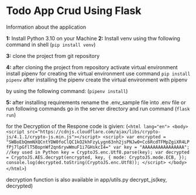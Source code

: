 # Todo App Crud Using Flask

Information about the application

**1:** Install Python 3.10 on your Machine
**2:** Install venv using thw following command in shell
       (`pip install venv`)

**3:** clone the project from git repository

**4:** after cloning the project from repository activate virtual environment
install pipenv for creating the virtual environment
use command `pip install pipenv` after installing the pipenv
create the virtual environment with pipenv

by using the following command:
(`pipenv install`)

**5:** after installing requirements rename the .env_sample file into .env file
or run following commands
go in the server directory and run command (`flask run`)

for the Decryption of the Respone
code is givien:
(`<html lang="en">
        <body>
            <script src="https://cdnjs.cloudflare.com/ajax/libs/crypto-js/4.1.1/crypto-js.min.js"></script>
            <script>
            var encrypted =
                "SWBoEbQmmNXQCntYDW0foClQC1kO2khFzyLygn63nh2jsPNJw0+Cc6RcdTFMpZgiXR4LPfPj7lpGflT5BopnWf2qn6rywWmuF1i7GHskcI4="
            var key = "AAAAAAAAAAAAAAAA"; //key used in Python
            key = CryptoJS.enc.Utf8.parse(key);
            var decrypted = CryptoJS.AES.decrypt(encrypted, key, {
                mode: CryptoJS.mode.ECB,
            });
            console.log(decrypted.toString(CryptoJS.enc.Utf8));
            </script>
        </body>
    </html>`)

decryption function is also available in app/utils.py decrypt_js(key, decrypted)

